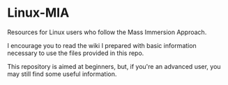 # Linux-MIA
Resources for Linux users who follow the Mass Immersion Approach.

I encourage you to read the wiki I prepared with basic information necessary to use the files provided in this repo.

This repository is aimed at beginners, but, if you're an advanced user, you may still find some useful information.
